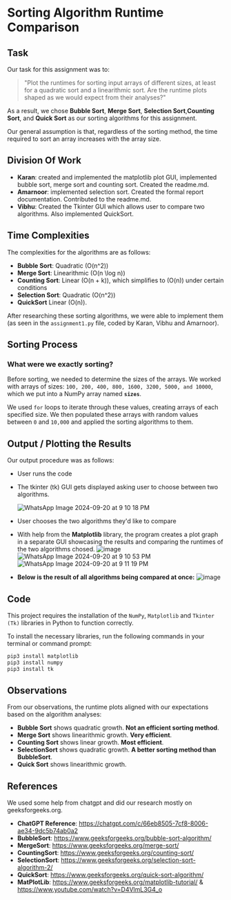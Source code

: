 # Sorting Algorithm Runtime Comparison

## Task

Our task for this assignment was to:

> "Plot the runtimes for sorting input arrays of different sizes, at least for a quadratic sort and a linearithmic sort. Are the runtime plots shaped as we would expect from their analyses?"

As a result, we chose **Bubble Sort**, **Merge Sort**, **Selection Sort**,**Counting Sort**, and **Quick Sort** as our sorting algorithms for this assignment.

Our general assumption is that, regardless of the sorting method, the time required to sort an array increases with the array size.

## Division Of Work
- **Karan**: created and implemented the matplotlib plot GUI, implemented bubble sort, merge sort and counting sort. Created the readme.md.
- **Amarnoor**: implemented selection sort. Created the formal report documentation. Contributed to the readme.md.
- **Vibhu**: Created the Tkinter GUI which allows user to compare two algorithms. Also implemented QuickSort.
  
## Time Complexities

The complexities for the algorithms are as follows:

- **Bubble Sort**: Quadratic \(O(n^2)\)
- **Merge Sort**: Linearithmic \(O(n \log n)\)
- **Counting Sort**: Linear \(O(n + k)\), which simplifies to \(O(n)\) under certain conditions
- **Selection Sort**: Quadratic \(O(n^2)\)
- **QuickSort** Linear \(O(n)\). 

After researching these sorting algorithms, we were able to implement them (as seen in the `assignment1.py` file, coded by Karan, Vibhu and Amarnoor).

## Sorting Process

### What were we exactly sorting?

Before sorting, we needed to determine the sizes of the arrays. We worked with arrays of sizes: `100, 200, 400, 800, 1600, 3200, 5000, and 10000`, which we put into a NumPy array named **`sizes`**.

We used `for` loops to iterate through these values, creating arrays of each specified size. We then populated these arrays with random values between `0` and `10,000` and applied the sorting algorithms to them.

## Output / Plotting the Results

Our output procedure was as follows: 
- User runs the code
- The tkinter (tk) GUI gets displayed asking user to choose between two algorithms.
  
  ![WhatsApp Image 2024-09-20 at 9 10 18 PM](https://github.com/user-attachments/assets/5588cece-acbb-4836-b173-d7014bbe1d14)
  
- User chooses the two algorithms they'd like to compare
- With help from the **Matplotlib** library, the program creates a plot graph in a separate GUI showcasing the results and comparing the runtimes of the two algorithms chosed. 
  ![image](https://github.com/user-attachments/assets/8d63b972-555d-4010-a341-bf4ce86eff40)
  ![WhatsApp Image 2024-09-20 at 9 10 53 PM](https://github.com/user-attachments/assets/60d0dfc8-54ef-4568-a0fd-8d52083a3734)
  ![WhatsApp Image 2024-09-20 at 9 11 19 PM](https://github.com/user-attachments/assets/19e53fcd-8846-4874-9d74-749004239b9a)

- **Below is the result of all algorithms being compared at once:** ![image](https://github.com/user-attachments/assets/793bed4a-cb58-471e-a3c5-2a6a05733301)

## Code
This project requires the installation of the `NumPy`, `Matplotlib` and `Tkinter (Tk)` libraries in Python to function correctly.

To install the necessary libraries, run the following commands in your terminal or command prompt:

```bash
pip3 install matplotlib
pip3 install numpy
pip3 install tk
```
  

## Observations

From our observations, the runtime plots aligned with our expectations based on the algorithm analyses:

- **Bubble Sort** shows quadratic growth. **Not an efficient sorting method**.
- **Merge Sort** shows linearithmic growth. **Very efficient**. 
- **Counting Sort** shows linear growth. **Most efficient**.
- **SelectionSort** shows quadratic growth. **A better sorting method than BubbleSort**.
- **Quick Sort** shows linearithmic growth. 


## References

We used some help from chatgpt and did our research mostly on geeksforgeeks.org. 

- **ChatGPT Reference**: https://chatgpt.com/c/66eb8505-7cf8-8006-ae34-9dc5b74ab0a2
- **BubbleSort**: https://www.geeksforgeeks.org/bubble-sort-algorithm/
- **MergeSort**:  https://www.geeksforgeeks.org/merge-sort/
- **CountingSort**: https://www.geeksforgeeks.org/counting-sort/
- **SelectionSort**: https://www.geeksforgeeks.org/selection-sort-algorithm-2/
- **QuickSort**: https://www.geeksforgeeks.org/quick-sort-algorithm/
- **MatPlotLib**: https://www.geeksforgeeks.org/matplotlib-tutorial/ & https://www.youtube.com/watch?v=D4VlmL3G4_o

  
